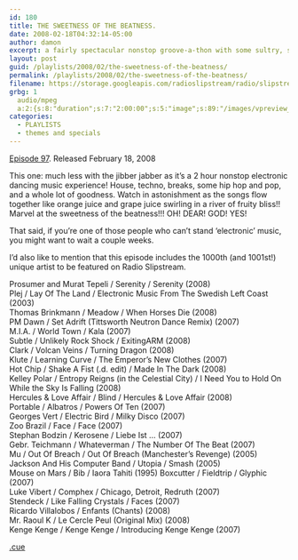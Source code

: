 ```yaml
---
id: 180
title: THE SWEETNESS OF THE BEATNESS.
date: 2008-02-18T04:32:14-05:00
author: damon
excerpt: a fairly spectacular nonstop groove-a-thon with some sultry, slamming and serious synthbeats from the greatest in house, techno, breaks, and more.
layout: post
guid: /playlists/2008/02/the-sweetness-of-the-beatness/
permalink: /playlists/2008/02/the-sweetness-of-the-beatness/
filename: https://storage.googleapis.com/radioslipstream/radio/slipstream-97.mp3
grbg: 1
  audio/mpeg
  a:2:{s:8:"duration";s:7:"2:00:00";s:5:"image";s:89:"/images/vpreview_center.png";}
categories:
  - PLAYLISTS
  - themes and specials
---
```


[Episode 97](https://storage.googleapis.com/radioslipstream/radio/slipstream-97.mp3). Released February 18, 2008

This one: much less with the jibber jabber as it’s a 2 hour nonstop electronic dancing music experience! House, techno, breaks, some hip hop and pop, and a whole lot of goodness. Watch in astonishment as the songs flow together like orange juice and grape juice swirling in a river of fruity bliss!! Marvel at the sweetness of the beatness!!! OH! DEAR! GOD! YES! </p>

That said, if you’re one of those people who can’t stand ‘electronic’ music, you might want to wait a couple weeks.

I’d also like to mention that this episode includes the 1000th (and 1001st!) unique artist to be featured on Radio Slipstream.</em>

Prosumer and Murat Tepeli / Serenity / Serenity (2008)  
Plej / Lay Of The Land / Electronic Music From The Swedish Left Coast (2003)  
Thomas Brinkmann / Meadow / When Horses Die (2008)  
PM Dawn / Set Adrift (Tittsworth Neutron Dance Remix) (2007)  
M.I.A. / World Town / Kala (2007)  
Subtle / Unlikely Rock Shock / ExitingARM (2008)  
Clark / Volcan Veins / Turning Dragon (2008)  
Klute / Learning Curve / The Emperor’s New Clothes (2007)  
Hot Chip / Shake A Fist (.d. edit) / Made In The Dark (2008)  
Kelley Polar / Entropy Reigns (in the Celestial City) / I Need You to Hold On While the Sky Is Falling (2008)  
Hercules & Love Affair / Blind / Hercules & Love Affair (2008)  
Portable / Albatros / Powers Of Ten (2007)  
Georges Vert / Electric Bird / Milky Disco (2007)  
Zoo Brazil / Face / Face (2007)  
Stephan Bodzin / Kerosene / Liebe Ist … (2007)  
Gebr. Teichmann / Whateverman / The Number Of The Beat (2007)  
Mu / Out Of Breach / Out Of Breach (Manchester’s Revenge) (2005)  
Jackson And His Computer Band / Utopia / Smash (2005)  
Mouse on Mars / Bib / Iaora Tahiti (1995)
Boxcutter / Fieldtrip / Glyphic (2007)  
Luke Vibert / Comphex / Chicago, Detroit, Redruth (2007)  
Stendeck / Like Falling Crystals / Faces (2007)  
Ricardo Villalobos / Enfants (Chants) (2008)  
Mr. Raoul K / Le Cercle Peul (Original Mix) (2008)  
Kenge Kenge / Kenge Kenge / Introducing Kenge Kenge (2007)

[.cue](https://storage.googleapis.com/radioslipstream/radio/slipstream-97.cue)
